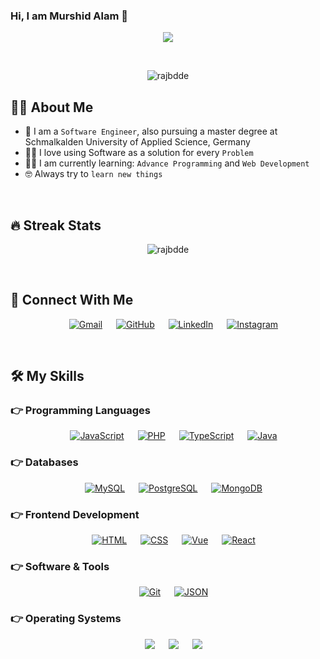 ### Hi, I am Murshid Alam 👋

<p align="center">
    <a href="https://github.com/DenverCoder1/readme-typing-svg"><img src="https://readme-typing-svg.herokuapp.com?lines=Passionate+Self-Learner;Always%20learning%20new%20things&center=true&width=500&height=50"></a>
</p>
<br>

<p align="center"> 
    <img src="https://komarev.com/ghpvc/?username=rajbdde&label=Profile%20views&color=0e75b6&style=plastic" alt="rajbdde" /> 
	<!-- <a href = "https://commits.top/bangladesh.html" target="_blank"><img src="https://enx6k5e0wh6seuv.m.pipedream.net/&style=plastic" alt="rajbdde" target="_blank"/></a> -->
</p>

## :sassy_man: About Me

- :school: I am a `Software Engineer`, also pursuing a master degree at Schmalkalden University of Applied Science, Germany
- :technologist: I love using Software as a solution for every `Problem`
- :student: I am currently learning: `Advance Programming` and `Web Development`
- :nerd_face: Always try to `learn new things`
<br>

## 🔥 Streak Stats

<p align="center"><img src="https://github-readme-streak-stats.herokuapp.com/?user=rajbdde&theme=algolia" alt="rajbdde"/></p>
<br>

## 🤝 Connect With Me

<p align="center">
  &emsp;
	<a href="mailto:rajbdde@gmail.com"><img img src="https://img.shields.io/badge/gmail-%23EA4335.svg?style=plastic&logo=gmail&logoColor=white" alt="Gmail"/></a>
  &emsp;
	<a href="https://github.com/rajbdde"><img src="https://img.shields.io/badge/github-%23181717.svg?style=plastic&logo=github&logoColor=white" alt="GitHub"/></a>
  &emsp;
	<a href="https://www.linkedin.com/in/rajsuas/"><img src="https://img.shields.io/badge/linkedin-%230A66C2.svg?style=plastic&logo=linkedin&logoColor=white" alt="LinkedIn"/></a>
  &emsp;
	<a href="https://www.instagram.com/murschid_/"><img src="https://img.shields.io/badge/instagram-%23E4405F.svg?style=plastic&logo=instagram&logoColor=white" alt="Instagram"/></a>
</p>
<br>

## 🛠️ My Skills

### 👉 Programming Languages

<p align="center"> 
  &emsp;
    <a href="https://developer.mozilla.org/en-US/docs/Web/JavaScript" target="_blank"><img alt="JavaScript" src="https://img.shields.io/badge/JavaScript%20-%23F7DF1E.svg?style=plastic&logo=javascript&logoColor=black"></a>
  &emsp;
    <a href="https://www.php.net" target="_blank"><img alt="PHP" src="https://img.shields.io/badge/PHP-777BB4?style=plastic&logo=php&logoColor=white"></a>
  &emsp;
    <a href="https://www.typescriptlang.org" target="_blank"><img alt="TypeScript" src="https://img.shields.io/badge/TypeScript-007ACC?style=plastic&logo=typescript&logoColor=white"></a>
  &emsp;
    <a href="https://www.java.com/en" target="_blank"><img alt="Java" src="https://img.shields.io/badge/Java-ED8B00?style=plastic&logo=openjdk&logoColor=white"></a>
</p>

### 👉 Databases

<p align="center"> 
  &emsp;
  	<a href="https://www.mysql.com" target="_blank"><img alt="MySQL" src="https://img.shields.io/badge/MySQL-005C84?style=plastic&logo=mysql&logoColor=white"></a>
  &emsp;
  	<a href="https://www.postgresql.org" target="_blank"><img alt="PostgreSQL" src="https://img.shields.io/badge/PostgreSQL-316192?style=plastic&logo=postgresql&logoColor=white"></a>
  &emsp;
  	<a href="https://www.mongodb.com" target="_blank"><img alt="MongoDB" src="https://img.shields.io/badge/MongoDB-4EA94B?style=plastic&logo=mongodb&logoColor=white"></a>
</p>

### 👉 Frontend Development

<p align="center"> 
  &emsp; 
  	<a href="https://www.w3.org/html/" target="_blank"><img alt="HTML" src="https://img.shields.io/badge/HTML5%20-%23E34F26.svg?style=plastic&logo=html5&logoColor=white"></a>   
  &emsp;
  	<a href="https://www.w3schools.com/css/" target="_blank"><img alt="CSS" src="https://img.shields.io/badge/CSS%20-%231572B6.svg?style=plastic&logo=css3&logoColor=white"></a>
  &emsp;
  	<a href="https://vuejs.org" target="_blank"><img alt="Vue" src="https://img.shields.io/badge/Vue.js-35495E?style=plastic&logo=vue.js&logoColor=4FC08D"></a>
  &emsp;
  	<a href="https://reactjs.org" target="_blank"><img alt="React" src="https://img.shields.io/badge/React-20232A?style=plastic&logo=react&logoColor=61DAFB"></a>
</p>

### 👉 Software & Tools

<p align="center">
  &emsp;
    <a href="#"><img alt="Git" src="https://img.shields.io/badge/Git%20-%23F05033.svg?style=plastic&logo=git&logoColor=white"></a>
  &emsp;
    <a href="#"><img alt="JSON" img src="https://img.shields.io/badge/json-%23000000.svg?style=plastic&logo=json&logoColor=white"></a>
</p>

### 👉 Operating Systems

<p align="center">
  &emsp;
    <a href="#"><img src="https://img.shields.io/badge/Windows-0078D6?style=plastic&logo=windows&logoColor=white"></a>
  &emsp;
    <a href="#"><img src="https://img.shields.io/badge/mac%20os-000000?style=plastic&logo=apple&logoColor=whit"></a>
  &emsp;
    <a href="#"><img src="https://img.shields.io/badge/Linux-FCC624?style=plastic&logo=linux&logoColor=black"></a>
</p>
<br/>

<!--
**rajbdde/rajbdde** is a ✨ _special_ ✨ repository because its `README.md` (this file) appears on your GitHub profile.

Here are some ideas to get you started:

- 🔭 I’m currently working on ...
- 🌱 I’m currently learning ...
- 👯 I’m looking to collaborate on ...
- 🤔 I’m looking for help with ...
- 💬 Ask me about ...
- 📫 How to reach me: ...
- 😄 Pronouns: ...
- ⚡ Fun fact: ...
-->

